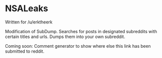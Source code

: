 NSALeaks
=============

Written for /u/erktheerk

Modification of SubDump. Searches for posts in designated subreddits with certain titles and urls. Dumps them into your own subreddit.

Coming soon: Comment generator to show where else this link has been submitted to reddit.